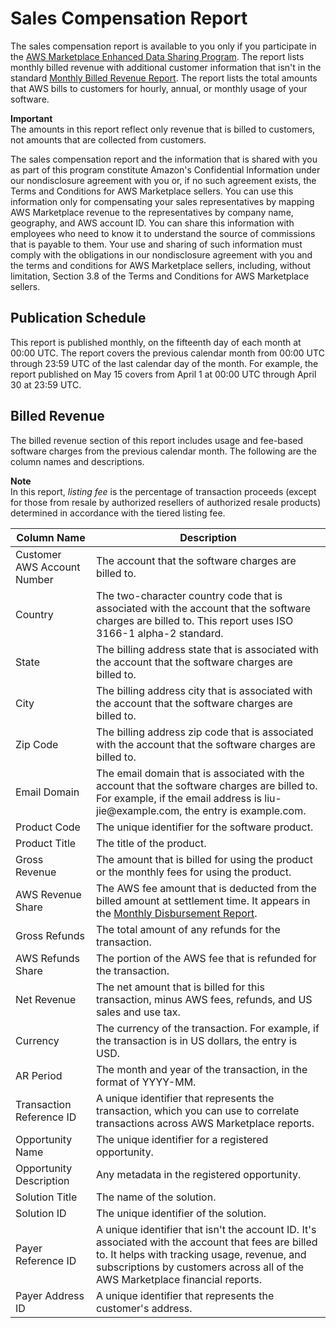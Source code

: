 # Sales Compensation Report<a name="sales-compensation-report"></a>

 The sales compensation report is available to you only if you participate in the [AWS Marketplace Enhanced Data Sharing Program](enhanced-data-sharing-program.md)\. The report lists monthly billed revenue with additional customer information that isn't in the standard [Monthly Billed Revenue Report](monthly-billed-revenue-report.md)\. The report lists the total amounts that AWS bills to customers for hourly, annual, or monthly usage of your software\. 

**Important**  
 The amounts in this report reflect only revenue that is billed to customers, not amounts that are collected from customers\. 

 The sales compensation report and the information that is shared with you as part of this program constitute Amazon's Confidential Information under our nondisclosure agreement with you or, if no such agreement exists, the Terms and Conditions for AWS Marketplace sellers\. You can use this information only for compensating your sales representatives by mapping AWS Marketplace revenue to the representatives by company name, geography, and AWS account ID\. You can share this information with employees who need to know it to understand the source of commissions that is payable to them\. Your use and sharing of such information must comply with the obligations in our nondisclosure agreement with you and the terms and conditions for AWS Marketplace sellers, including, without limitation, Section 3\.8 of the Terms and Conditions for AWS Marketplace sellers\. 

## Publication Schedule<a name="publication-schedule-4"></a>

This report is published monthly, on the fifteenth day of each month at 00:00 UTC\. The report covers the previous calendar month from 00:00 UTC through 23:59 UTC of the last calendar day of the month\. For example, the report published on May 15 covers from April 1 at 00:00 UTC through April 30 at 23:59 UTC\.

## Billed Revenue<a name="section-1-billed-revenue"></a>

 The billed revenue section of this report includes usage and fee\-based software charges from the previous calendar month\. The following are the column names and descriptions\. 

**Note**  
In this report, *listing fee* is the percentage of transaction proceeds \(except for those from resale by authorized resellers of authorized resale products\) determined in accordance with the tiered listing fee\. 


|  Column Name  |  Description  | 
| --- | --- | 
|  Customer AWS Account Number  |  The account that the software charges are billed to\.  | 
|  Country  |  The two\-character country code that is associated with the account that the software charges are billed to\. This report uses ISO 3166\-1 alpha\-2 standard\.  | 
|  State  |  The billing address state that is associated with the account that the software charges are billed to\. | 
|  City  |  The billing address city that is associated with the account that the software charges are billed to\.  | 
|  Zip Code  |  The billing address zip code that is associated with the account that the software charges are billed to\.  | 
|  Email Domain  |  The email domain that is associated with the account that the software charges are billed to\. For example, if the email address is liu\-jie@example\.com, the entry is example\.com\. | 
|  Product Code  |  The unique identifier for the software product\.  | 
|  Product Title  |  The title of the product\.  | 
|  Gross Revenue  |  The amount that is billed for using the product or the monthly fees for using the product\.  | 
|  AWS Revenue Share  |  The AWS fee amount that is deducted from the billed amount at settlement time\. It appears in the [Monthly Disbursement Report](monthly-disbursement-report.md)\. | 
|  Gross Refunds  |  The total amount of any refunds for the transaction\.  | 
|  AWS Refunds Share  |  The portion of the AWS fee that is refunded for the transaction\.  | 
|  Net Revenue  |  The net amount that is billed for this transaction, minus AWS fees, refunds, and US sales and use tax\.  | 
|  Currency  |  The currency of the transaction\. For example, if the transaction is in US dollars, the entry is USD\.  | 
|  AR Period  |  The month and year of the transaction, in the format of YYYY\-MM\. | 
|  Transaction Reference ID  |  A unique identifier that represents the transaction, which you can use to correlate transactions across AWS Marketplace reports\. | 
|  Opportunity Name  |  The unique identifier for a registered opportunity\.  | 
|  Opportunity Description  |  Any metadata in the registered opportunity\.  | 
|  Solution Title  |  The name of the solution\.  | 
|  Solution ID  |  The unique identifier of the solution\.  | 
|  Payer Reference ID  |  A unique identifier that isn't the account ID\. It's associated with the account that fees are billed to\. It helps with tracking usage, revenue, and subscriptions by customers across all of the AWS Marketplace financial reports\.  | 
|  Payer Address ID  |  A unique identifier that represents the customer's address\. | 
